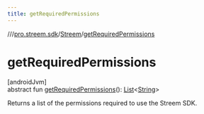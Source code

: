 ```yaml
---
title: getRequiredPermissions
---
```

//[<root>](../../../index.html)/[pro.streem.sdk](../index.html)/[Streem](index.html)/[getRequiredPermissions](get-required-permissions.html)



# getRequiredPermissions



[androidJvm]\
abstract fun [getRequiredPermissions](get-required-permissions.html)(): [List](https://kotlinlang.org/api/latest/jvm/stdlib/kotlin.collections/-list/index.html)&lt;[String](https://kotlinlang.org/api/latest/jvm/stdlib/kotlin/-string/index.html)&gt;



Returns a list of the permissions required to use the Streem SDK.




